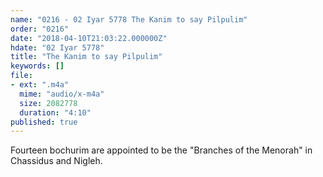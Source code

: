 ```yaml
---
name: "0216 - 02 Iyar 5778 The Kanim to say Pilpulim"
order: "0216"
date: "2018-04-10T21:03:22.000000Z"
hdate: "02 Iyar 5778"
title: "The Kanim to say Pilpulim"
keywords: []
file:
- ext: ".m4a"
  mime: "audio/x-m4a"
  size: 2082778
  duration: "4:10"
published: true
---
```

Fourteen bochurim are appointed to be the "Branches of the Menorah" in Chassidus and Nigleh.

